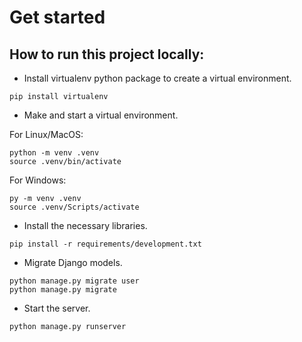 # Get started

## How to run this project locally:

- Install virtualenv python package to create a virtual environment.

```
pip install virtualenv
```

- Make and start a virtual environment.

For Linux/MacOS:
```
python -m venv .venv
source .venv/bin/activate
```

For Windows:
```
py -m venv .venv
source .venv/Scripts/activate

```

- Install the necessary libraries.

```
pip install -r requirements/development.txt
```

- Migrate Django models.

```
python manage.py migrate user
python manage.py migrate
```

- Start the server.

```
python manage.py runserver
```

